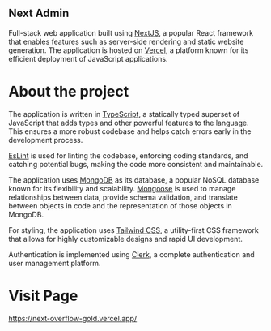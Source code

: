 ## Next Admin

Full-stack web application built using [NextJS](https://nextjs.org/docs), a popular React framework that enables features such as server-side rendering and static website generation.
The application is hosted on [Vercel](https://vercel.com/docs), a platform known for its efficient deployment of JavaScript applications.

# About the project

The application is written in [TypeScript](https://www.typescriptlang.org/), a statically typed superset of JavaScript that adds types and other powerful features to the language. This ensures a more robust codebase and helps catch errors early in the development process.

[EsLint](https://eslint.org/) is used for linting the codebase, enforcing coding standards, and catching potential bugs, making the code more consistent and maintainable.

The application uses [MongoDB](https://www.mongodb.com) as its database, a popular NoSQL database known for its flexibility and scalability. [Mongoose](https://mongoosejs.com/) is used to manage relationships between data, provide schema validation, and translate between objects in code and the representation of those objects in MongoDB.

For styling, the application uses [Tailwind CSS](https://tailwindcss.com/), a utility-first CSS framework that allows for highly customizable designs and rapid UI development.

Authentication is implemented using [Clerk](https://clerk.com/), a complete authentication and user management platform.

# Visit Page

https://next-overflow-gold.vercel.app/
